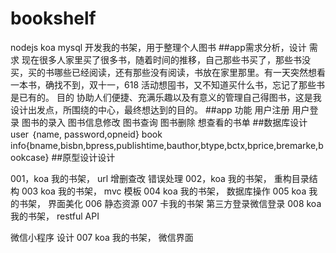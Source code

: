 # bookshelf
nodejs  koa mysql 开发我的书架，用于整理个人图书
##app需求分析，设计
需求 现在很多人家里买了很多书，随着时间的推移，自己那些书买了，那些书没买，买的书哪些已经阅读，还有那些没有阅读，书放在家里那里。有一天突然想看一本书，确找不到，双十一，618 活动想囤书，又不知道买什么书，忘记了那些书是已有的。
目的 协助人们便捷、充满乐趣以及有意义的管理自己得图书，这是我设计出发点，所围绕的中心，最终想达到的目的。
##app 功能
用户注册
用户登录
图书的录入
图书信息修改
图书查询
图书删除
想查看的书单
##数据库设计
user ｛name,  password,opneid}
book info{bname,bisbn,bpress,publishtime,bauthor,btype,bctx,bprice,bremarke,bookcase}
##原型设计设计

001，koa 我的书架， url 增删查改 
错误处理
002，koa 我的书架， 重构目录结构
003   koa 我的书架， mvc 模板
004   koa 我的书架， 数据库操作
005   koa 我的书架，  界面美化
006  静态资源
007   卡我的书架 第三方登录微信登录
008  koa我的书架，   restful API

微信小程序 设计
007   koa 我的书架，  微信界面
